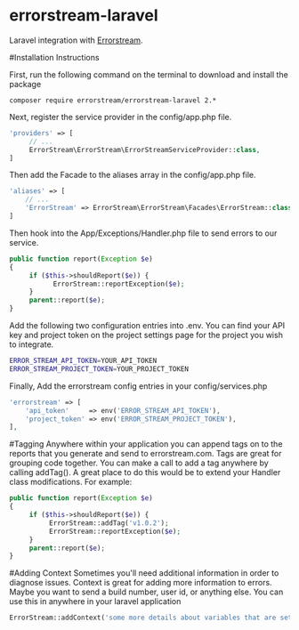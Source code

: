 # errorstream-laravel
Laravel integration with [Errorstream](https://www.errorstream.com/).

#Installation Instructions

First, run the following command on the terminal to download and install the package 
```text
composer require errorstream/errorstream-laravel 2.*
```

Next, register the service provider in the config/app.php file.
```php
'providers' => [
     // ...
     ErrorStream\ErrorStream\ErrorStreamServiceProvider::class,
]
```
Then add the Facade to the aliases array in the config/app.php file.
```php
'aliases' => [
    // ...
    'ErrorStream' => ErrorStream\ErrorStream\Facades\ErrorStream::class,
]
```

Then hook into the App/Exceptions/Handler.php file to send errors to our service.
```php
public function report(Exception $e)
{
     if ($this->shouldReport($e)) {
           ErrorStream::reportException($e);
     }
     parent::report($e);
}
```

Add the following two configuration entries into .env. You can find your API key and project token on the project settings page for the project you wish to integrate.
```bash
ERROR_STREAM_API_TOKEN=YOUR_API_TOKEN
ERROR_STREAM_PROJECT_TOKEN=YOUR_PROJECT_TOKEN
```

Finally, Add the errorstream config entries in your config/services.php
```php
'errorstream' => [
    'api_token'     => env('ERROR_STREAM_API_TOKEN'),
    'project_token' => env('ERROR_STREAM_PROJECT_TOKEN'),
],
```

#Tagging
Anywhere within your application you can append tags on to the reports that you generate and send to errorstream.com. Tags are great for grouping code together. You can make a call to add a tag anywhere by calling addTag(). A great place to do this would be to extend your Handler class modifications. For example:
```php
public function report(Exception $e)
{
     if ($this->shouldReport($e)) {
          ErrorStream::addTag('v1.0.2');
          ErrorStream::reportException($e);
     }
     parent::report($e);
}
```


#Adding Context
Sometimes you'll need additional information in order to diagnose issues. Context is great for adding more information to errors. Maybe you want to send a build number, user id, or anything else. You can use this in anywhere in your laravel application

```php
ErrorStream::addContext('some more details about variables that are set');
```
